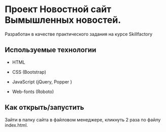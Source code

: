 # Проект Новостной сайт Вымышленных новостей.

Разработан в качестве практического задания на курсе
Skillfactory

## Используемые технологии

* HTML

* CSS (Bootstrap)

* JavaScript (jQuery, Popper )

* Web-fonts (Roboto)

## Как открыть/запустить

Зайти в папку сайта в файловом менеджере, кликнуть 2 раза по файлу index.html.
